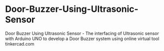 # Door-Buzzer-Using-Ultrasonic-Sensor
Door Buzzer Using Ultrasonic Sensor - The interfacing of Ultrasonic sensor with Arduino UNO to develop a Door Buzzer system using online virtual tool tinkercad.com
